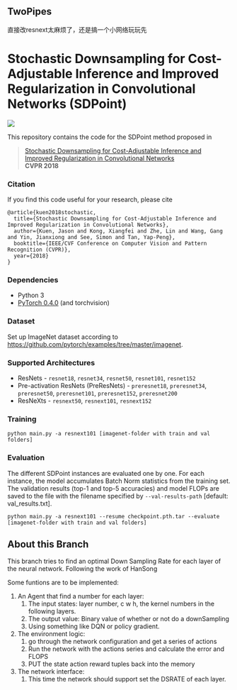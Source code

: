 ## TwoPipes
直接改resnext太麻烦了，还是搞一个小网络玩玩先

#  Stochastic Downsampling for Cost-Adjustable Inference and Improved Regularization in Convolutional Networks (SDPoint)

![](http://oi64.tinypic.com/2ly1lk0.jpg)

This repository contains the code for the SDPoint method proposed in
> [Stochastic Downsampling for Cost-Adjustable Inference and Improved Regularization in Convolutional Networks](http://openaccess.thecvf.com/content_cvpr_2018/papers/Kuen_Stochastic_Downsampling_for_CVPR_2018_paper.pdf)<br/>**CVPR 2018**

### Citation
If you find this code useful for your research, please cite
```
@article{kuen2018stochastic,
  title={Stochastic Downsampling for Cost-Adjustable Inference and Improved Regularization in Convolutional Networks},
  author={Kuen, Jason and Kong, Xiangfei and Zhe, Lin and Wang, Gang and Yin, Jianxiong and See, Simon and Tan, Yap-Peng},
  booktitle={IEEE/CVF Conference on Computer Vision and Pattern Recognition (CVPR)},
  year={2018}
}
```

### Dependencies
  - Python 3
  - [PyTorch 0.4.0](https://github.com/pytorch/pytorch/tree/v0.4.0) (and torchvision)

### Dataset
Set up ImageNet dataset according to https://github.com/pytorch/examples/tree/master/imagenet.

### Supported Architectures
* ResNets - `resnet18`, `resnet34`, `resnet50`, `resnet101`, `resnet152`
* Pre-activation ResNets (PreResNets) - `preresnet18`, `preresnet34`, `preresnet50`, `preresnet101`, `preresnet152`, `preresnet200`
* ResNeXts - `resnext50`, `resnext101`, `resnext152`

### Training
```
python main.py -a resnext101 [imagenet-folder with train and val folders]
```

### Evaluation
The different SDPoint instances are evaluated one by one. For each instance, the model accumulates Batch Norm statistics from the training set. The validation results (top-1 and top-5 accuracies) and model FLOPs are saved to the file with the filename specified by `--val-results-path` [default: val_results.txt].
```
python main.py -a resnext101 --resume checkpoint.pth.tar --evaluate [imagenet-folder with train and val folders]
```

## About this Branch
This branch tries to find an optimal Down Sampling Rate for each layer of the neural network. Following the work of HanSong

Some funtions are to be implemented:
1. An Agent that find a number for each layer:
   1. The input states: layer number, c w h, the kernel numbers in the following layers.
   2. The output value: Binary value of whether or not do a downSampling
   3. Using something like DQN or policy gradient.
2. The environment logic:
   1. go through the network configuration and get a series of actions
   2. Run the network with the actions series and calculate the error and FLOPS
   3. PUT the state action reward tuples back into the memory
3. The network interface:
   1. This time the network should support set the DSRATE of each layer.

